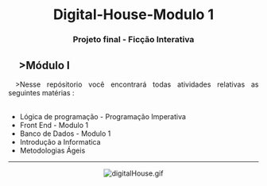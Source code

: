 
<h1 align="center">Digital-House-Modulo 1</h1>
<h3 align="center">Projeto final - Ficção Interativa</h2>


  <h2 align="justify">&emsp;>Módulo I </h2> 
<p align="justify">&emsp;>Nesse repósitorio você encontrará todas atividades  relativas as seguintes matérias : </p>
  <ul align="justify">&emsp;
<li>Lógica de programação - Programação Imperativa</li>
<li>Front End - Modulo 1 </li>
<li>Banco de Dados - Modulo 1</li>
<li>Introdução a Informatica</li>
<li>Metodologias Ágeis</li>
</ul>


---
<p align="center"><img src="https://media3.giphy.com/media/1TmIsDWBPyxTuSOn2B/giphy.gif?cid=790b761141b1e094df16784b71824a7634c4e6ccbc0d6888&rid=giphy.gif&ct=s" alt="digitalHouse.gif" /></p>





